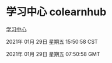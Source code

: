 # 学习中心 colearnhub
[学习中心](http://59.174.25.229:56308/colearnhub/)

2021年 01月 29日 星期五 15:50:58 CST

2021年 01月 29日 星期五 07:50:58 GMT
